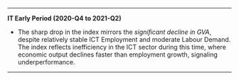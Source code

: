 ---

**IT Early Period (2020-Q4 to 2021-Q2)**

- The sharp drop in the index mirrors the *significant decline in GVA*, despite relatively stable ICT Employment and moderate Labour Demand. The index reflects inefficiency in the ICT sector during this time, where economic output declines faster than employment growth, signaling underperformance.

---